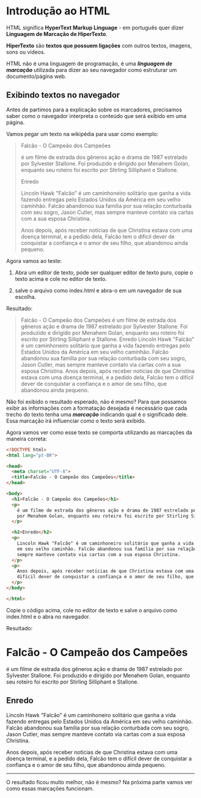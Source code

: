 # Introdução ao HTML

HTML significa **HyperText Markup Linguage** - em português quer dizer **Linguagem de Marcação de HiperTexto**.

**HiperTexto** são **textos que possuem ligações** com outros textos, imagens, sons ou vídeos.

HTML não é uma linguagem de programação, é uma ***linguagem de marcação*** utilizada para dizer ao seu navegador como estruturar um documento/página web.

## Exibindo textos no navegador

Antes de partimos para a explicação sobre os marcadores, precisamos saber como o navegador interpreta o conteúdo que será exibido em uma página.

Vamos pegar um texto na wikipédia para usar como exemplo:

> Falcão - O Campeão dos Campeões  
>
> é um filme de estrada dos gêneros ação e drama de 1987 estrelado por Sylvester Stallone. Foi produzido e dirigido por Menahem Golan, enquanto seu roteiro foi escrito por Stirling Silliphant e Stallone.
>
> Enredo
>
>Lincoln Hawk "Falcão" é um caminhoneiro solitário que ganha a vida fazendo entregas pelo Estados Unidos da América em seu velho caminhão. Falcão abandonou sua família por sua relação conturbada com seu sogro, Jason Cutler, mas sempre manteve contato via cartas com a sua esposa Christina.
>
>Anos depois, após receber notícias de que Christina estava com uma doença terminal, e a pedido dela, Falcão tem o difícil dever de conquistar a confiança e o amor de seu filho, que abandonou ainda pequeno.

Agora vamos ao teste:

1. Abra um editor de texto, pode ser qualquer editor de texto puro, copie o texto acima e cole no editor de texto.

1. salve o arquivo como index.html e abra-o em um navegador de sua escolha.

Resultado:
> Falcão - O Campeão dos Campeões
> é um filme de estrada dos gêneros ação e drama de 1987 estrelado por Sylvester Stallone. Foi produzido e dirigido por Menahem Golan, enquanto seu roteiro foi escrito por Stirling Silliphant e Stallone.
> Enredo
>Lincoln Hawk "Falcão" é um caminhoneiro solitário que ganha a vida fazendo entregas pelo Estados Unidos da América em seu velho caminhão. Falcão abandonou sua família por sua relação conturbada com seu sogro, Jason Cutler, mas sempre manteve contato via cartas com a sua esposa Christina.
>Anos depois, após receber notícias de que Christina estava com uma doença terminal, e a pedido dela, Falcão tem o difícil dever de conquistar a confiança e o amor de seu filho, que abandonou ainda pequeno.

Não foi exibido o resultado esperado, não é mesmo? Para que possamos exibir as informações com a formatação desejada é necessário que cada trecho do texto tenha uma ***marcação*** indicando qual é o significado dele. Essa marcação irá influenciar como o texto será exibido.

Agora vamos ver como esse texto se comporta utilizando as marcações da maneira correta:

```html
<!DOCTYPE html>
<html lang="pt-BR">

<head>
  <meta charset="UTF-8">
  <title>Falcão - O Campeão dos Campeões</title>
</head>

<body>
  <h1>Falcão - O Campeão dos Campeões</h1>
  <p>
    é um filme de estrada dos gêneros ação e drama de 1987 estrelado por Sylvester Stallone. Foi produzido e dirigido
    por Menahem Golan, enquanto seu roteiro foi escrito por Stirling Silliphant e Stallone.
  </p>

  <h2>Enredo</h2>
  <p>
    Lincoln Hawk "Falcão" é um caminhoneiro solitário que ganha a vida fazendo entregas pelo Estados Unidos da América
    em seu velho caminhão. Falcão abandonou sua família por sua relação conturbada com seu sogro, Jason Cutler, mas
    sempre manteve contato via cartas com a sua esposa Christina.
  </p>
  <p>
    Anos depois, após receber notícias de que Christina estava com uma doença terminal, e a pedido dela, Falcão tem o
    difícil dever de conquistar a confiança e o amor de seu filho, que abandonou ainda pequeno.
  </p>
</body>

</html>
```

Copie o código acima, cole no editor de texto e salve o arquivo como index.html e o abra no navegador.

Resultado:

 <h1>Falcão - O Campeão dos Campeões</h1>
  <p>
    é um filme de estrada dos gêneros ação e drama de 1987 estrelado por Sylvester Stallone. Foi produzido e dirigido
    por Menahem Golan, enquanto seu roteiro foi escrito por Stirling Silliphant e Stallone.
  </p>

  <h2>Enredo</h2>
  <p>
    Lincoln Hawk "Falcão" é um caminhoneiro solitário que ganha a vida fazendo entregas pelo Estados Unidos da América
    em seu velho caminhão. Falcão abandonou sua família por sua relação conturbada com seu sogro, Jason Cutler, mas
    sempre manteve contato via cartas com a sua esposa Christina.
  </p>
  <p>
    Anos depois, após receber notícias de que Christina estava com uma doença terminal, e a pedido dela, Falcão tem o
    difícil dever de conquistar a confiança e o amor de seu filho, que abandonou ainda pequeno.
  </p>

---

O resultado ficou muito melhor, não é mesmo? Na próxima parte vamos ver como essas marcações funcionam.
